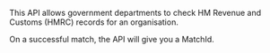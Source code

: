 This API allows government departments to check HM Revenue and Customs (HMRC) records for an organisation.

On a successful match, the API will give you a MatchId. 
